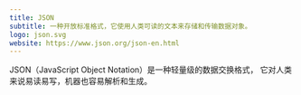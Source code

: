 ```yaml
---
title: JSON
subtitle: 一种开放标准格式，它使用人类可读的文本来存储和传输数据对象。
logo: json.svg
website: https://www.json.org/json-en.html
---
```


JSON（JavaScript Object Notation）是一种轻量级的数据交换格式， 它对人类来说易读易写，机器也容易解析和生成。 

